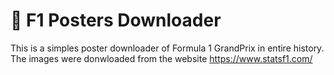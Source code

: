 # :car: F1 Posters Downloader
This is a simples poster downloader of Formula 1 GrandPrix in entire history.
The images were donwloaded from the website <a href='https://www.statsf1.com/'> https://www.statsf1.com/ </a>
